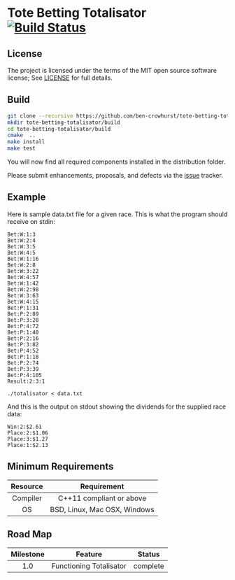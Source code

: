 Tote Betting Totalisator [![Build Status](https://travis-ci.org/ben-crowhurst/tote-betting-totalisator.svg?branch=master)](https://travis-ci.org/ben-crowhurst/tote-betting-totalisator)
========================================================================================================================================================================================

License
-------

The project is licensed under the terms of the MIT open source software license; See [LICENSE](LICENSE) for full details.

Build
-----

```bash
git clone --recursive https://github.com/ben-crowhurst/tote-betting-totalisator
mkdir tote-betting-totalisator/build
cd tote-betting-totalisator/build
cmake  ..
make install
make test
```

You will now find all required components installed in the distribution folder.

Please submit enhancements, proposals, and defects via the [issue](http://github.com/corvusoft/restbed/issues) tracker.

Example
-------

Here is sample data.txt file for a given race. This is what the program should receive on stdin:

```
Bet:W:1:3
Bet:W:2:4
Bet:W:3:5
Bet:W:4:5
Bet:W:1:16
Bet:W:2:8
Bet:W:3:22
Bet:W:4:57
Bet:W:1:42
Bet:W:2:98
Bet:W:3:63
Bet:W:4:15
Bet:P:1:31
Bet:P:2:89
Bet:P:3:28
Bet:P:4:72
Bet:P:1:40
Bet:P:2:16
Bet:P:3:82
Bet:P:4:52
Bet:P:1:18
Bet:P:2:74
Bet:P:3:39
Bet:P:4:105
Result:2:3:1
```

```
./totalisator < data.txt
```

And this is the output on stdout showing the dividends for the supplied race data:

```
Win:2:$2.61
Place:2:$1.06
Place:3:$1.27
Place:1:$2.13
```

Minimum Requirements
--------------------

| Resource | Requirement                  |
|:--------:|:----------------------------:|
| Compiler |   C++11 compliant or above   |
|    OS    | BSD, Linux, Mac OSX, Windows |

Road Map
--------

| Milestone | Feature                 | Status   |
|:---------:|:-----------------------:|:--------:|
|    1.0    | Functioning Totalisator | complete |
